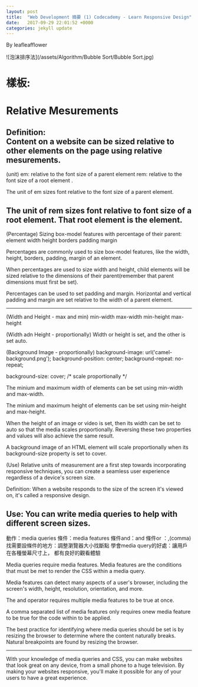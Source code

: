 ```yaml
---
layout: post
title:  "Web Development 摘要 (1) Codecademy - Learn Responsive Design"
date:   2017-09-29 22:01:52 +0000
categories: jekyll update
---
```

By leafleafflower  

![泡沫排序法](/assets/Algorithm/Bubble Sort/Bubble Sort.jpg)

# 樣板:    
# Relative Mesurements
Definition:  
Content on a website can be sized relative to  
other elements on the page using relative mesurements.  
-------------------------------------------------------  

(unit)
em:  relative to the font size of a parent element
rem: relative to the font size of a root element <html>.

The unit of em sizes font relative to the font size 
of a parent element.

The unit of rem sizes font relative to font size of a
root element. That root element is the <html> element.
------------------------------------------------------------
(Percentage)
Sizing box-model features with percentage of their parent:
element
    width
    height
    borders
    padding
    margin

Percentages are commonly used to size box-model features,
like the width, height, borders, padding, margin of an
element.

When percentages are used to size width and height, child
elements will be sized relative to the dimensions of their
parent(remember that parent dimensions must first be set).

Percentages can be used to set padding and margin.
Horizontal and vertical padding and margin are set relative
to the width of a parent element.

-----------------------------------------------------------

(Width and Height - max and min)
min-width
max-width
min-height
max-height

(Width adn Height - proportionally)
Width or height is set, and the other is set auto.

(Background Image - proportionally)
background-image: url('camel-background.png');
background-position: center;
background-repeat: no-repeat;

background-size: cover; /* scale proportionally */


The minium and maximum width of elements can be set
using min-width and max-width.

The minium and maximum height of elements can be set
using min-height and max-height.

When the height of an image or video is set, then its
width can be set to auto so that the media scales 
proportionally.
Reversing these two properties and values will also 
achieve the same result.

A background image of an HTML element will scale
proportionally when its background-size property is set
to cover.

(Use)
Relative units of measurement are a first step towards
incorporating responsive techniques, you can create a
seamless user experience regardless of a device's screen
size.

<Media Queries>

Definition:
When a website responds to the size of the
screen it's viewed on, it's called a responsive
design.

Use:
You can write media queries to help with
different screen sizes.
-------------------------------------------------
動作：media queries
條件：media features
條件and：and
條件or ：,(comma)
找需要設條件的地方：調整瀏覽器大小找斷點
學會media query的好處：讓用戶在各種螢幕尺寸上，
                     都有良好的觀看體驗


Media queries require media features.
Media features are the conditions that must
be met to render the CSS within a media query.

Media features can detect many aspects of 
a user's browser, including the screen's
width, height, resolution, orientation, and
more.

The and operator requires multiple media
features to be true at once.

A comma separated list of media features
only requires onew media feature to be true
for the code within to be applied.

The best practice for identifying where
media queries should be set is by resizing
the browser to determine where the content naturally
breaks. Natural breakpoints are found by resizing
the browser.

--------------------------------------------------
With your knowledge of media queries and CSS, 
you can make websites that look great on 
any device, from a small phone to a huge 
television. By making your websites responsive, 
you'll make it possible for any of your users to 
have a great experience.






[帶路雞Pro-App-Store]: https://appsto.re/tw/kp-Sfb.i
[帶路雞-App-Store]: https://appsto.re/tw/amD6eb.i

